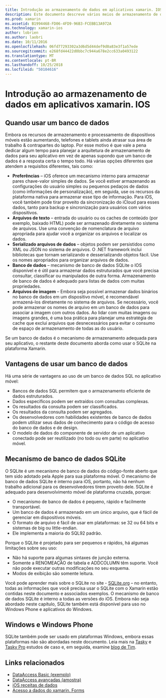 ```yaml
---
title: Introdução ao armazenamento de dados em aplicativos xamarin. IOS
description: Este documento descreve vários meios de armazenamento de dados em um aplicativo xamarin. IOS e fornece informações específicas sobre os benefícios do SQLite.
ms.prod: xamarin
ms.assetid: B1994468-FD06-4FD9-96B3-FCEBB13A972A
ms.technology: xamarin-ios
author: lobrien
ms.author: laobri
ms.date: 10/11/2016
ms.openlocfilehash: 06fd77293302a3d6d5d44def9d0a83e3f1a57ede
ms.sourcegitcommit: e268fd44422d0bbc7c944a678e2cc633a0493122
ms.translationtype: MT
ms.contentlocale: pt-BR
ms.lasthandoff: 10/25/2018
ms.locfileid: "50104616"
---
```

# <a name="introduction-to-data-storage-in-xamarinios-apps"></a>Introdução ao armazenamento de dados em aplicativos xamarin. IOS

## <a name="when-to-use-a-database"></a>Quando usar um banco de dados

Embora os recursos de armazenamento e processamento de dispositivos móveis estão aumentando, telefones e tablets ainda atrasar sua área de trabalho &amp; contrapartes do laptop. Por esse motivo é que vale a pena dedicar algum tempo para planejar a arquitetura de armazenamento de dados para seu aplicativo em vez de apenas supondo que um banco de dados é a resposta certa o tempo todo. Há várias opções diferentes que atendem a requisitos diferentes, tais como:

-  **Preferências** – iOS oferece um mecanismo interno para armazenar pares chave-valor simples de dados. Se você estiver armazenando as configurações do usuário simples ou pequenos pedaços de dados (como informações de personalização), em seguida, use os recursos da plataforma nativa para armazenar esse tipo de informação. Para iOS, você também pode tirar proveito da sincronização do iCloud para esses dados, tanto para backup e sincronização para usuários com vários dispositivos.
-  **Arquivos de texto** – entrada do usuário ou os caches de conteúdo (por exemplo, baixado HTML) pode ser armazenado diretamente no sistema de arquivos. Use uma convenção de nomenclatura de arquivo apropriada para ajudar você a organizar os arquivos e localizar os dados.
-  **Serializado arquivos de dados** – objetos podem ser persistidos como XML ou JSON no sistema de arquivos. O .NET framework inclui bibliotecas que tornam serializando e desserializando objetos fácil. Use os nomes apropriados para organizar arquivos de dados.
-  **Banco de dados** – mecanismo de banco de dados SQLite o IOS disponível e é útil para armazenar dados estruturados que você precisa consultar, classificar ou manipulados de outra forma. Armazenamento de banco de dados é adequado para listas de dados com muitas propriedades.
-  **Arquivos de imagem** – Embora seja possível armazenar dados binários no banco de dados em um dispositivo móvel, é recomendável armazená-los diretamente no sistema de arquivos. Se necessário, você pode armazenar os nomes de arquivo em um banco de dados para associar a imagem com outros dados. Ao lidar com muitas imagens ou imagens grandes, é uma boa prática para planejar uma estratégia de cache que exclui arquivos que desnecessários para evitar o consumo de espaço de armazenamento de todas as do usuário.


Se um banco de dados é o mecanismo de armazenamento adequada para seu aplicativo, o restante deste documento aborda como usar o SQLite na plataforma Xamarin.

## <a name="advantages-of-using-a-database"></a>Vantagens de usar um banco de dados

Há uma série de vantagens ao uso de um banco de dados SQL no aplicativo móvel:

-  Bancos de dados SQL permitem que o armazenamento eficiente de dados estruturados.
-  Dados específicos podem ser extraídos com consultas complexas.
-  Os resultados da consulta podem ser classificados.
-  Os resultados da consulta podem ser agregados.
-  Os desenvolvedores com habilidades existentes de banco de dados podem utilizar seus dados de conhecimento para o código de acesso do banco de dados e de design.
-  O modelo de dados do componente de servidor de um aplicativo conectado pode ser reutilizado (no todo ou em parte) no aplicativo móvel.


## <a name="sqlite-database-engine"></a>Mecanismo de banco de dados SQLite

O SQLite é um mecanismo de banco de dados do código-fonte aberto que tem sido adotado pela Apple para sua plataforma móvel. O mecanismo de banco de dados SQLite é interno para iOS, portanto, não há nenhum trabalho adicional para os desenvolvedores tirem proveito dele. SQLite é adequado para desenvolvimento móvel de plataforma cruzada, porque:

-  O mecanismo de banco de dados é pequeno, rápido e facilmente transportável.
-  Um banco de dados é armazenado em um único arquivo, que é fácil de gerenciar em dispositivos móveis.
-  O formato de arquivo é fácil de usar em plataformas: se 32 ou 64 bits e sistemas de big ou little-endian.
-  Ele implementa a maioria do SQL92 padrão.


Porque o SQLite é projetado para ser pequenos e rápidos, há algumas limitações sobre seu uso:

-  Não há suporte para algumas sintaxes de junção externa.
-  Somente a RENOMEAÇÃO de tabela e ADDCOLUMN têm suporte. Você não pode executar outras modificações no seu esquema.
-  Modos de exibição são somente leitura.


Você pode aprender mais sobre o SQLite no site - [SQLite.org](http://SQLite.org) – no entanto, todas as informações que você precisa usar o SQLite com o Xamarin estão contidas neste documento e associados exemplos. O mecanismo de banco de dados SQLite é interno a todas as versões do iOS.
Embora não seja abordado neste capítulo, SQLite também está disponível para uso no Windows Phone e aplicativos do Windows.

## <a name="windows-and-windows-phone"></a>Windows e Windows Phone

SQLite também pode ser usado em plataformas Windows, embora essas plataformas não são abordadas neste documento.
Leia mais na [Tasky](~/cross-platform/app-fundamentals/building-cross-platform-applications/case-study-tasky.md) e [Tasky Pro](http://docs.xamarin.com/guides/cross-platform/application_fundamentals/building_cross_platform_applications/case_study%3A_tasky) estudos de caso e, em seguida, examine [blog de Tim](http://timheuer.com/blog/archive/2012/06/28/seeding-your-metro-style-app-with-sqlite-database.aspx).



## <a name="related-links"></a>Links relacionados

- [DataAccess Basic (exemplo)](https://github.com/xamarin/mobile-samples/tree/master/DataAccess/Basic)
- [DataAccess avançadas (amostra)](https://github.com/xamarin/mobile-samples/tree/master/DataAccess/Advanced)
- [iOS receitas de dados](https://github.com/xamarin/recipes/tree/master/Recipes/ios/data/sqlite)
- [Acesso a dados do xamarin. Forms](~/xamarin-forms/app-fundamentals/databases.md)
